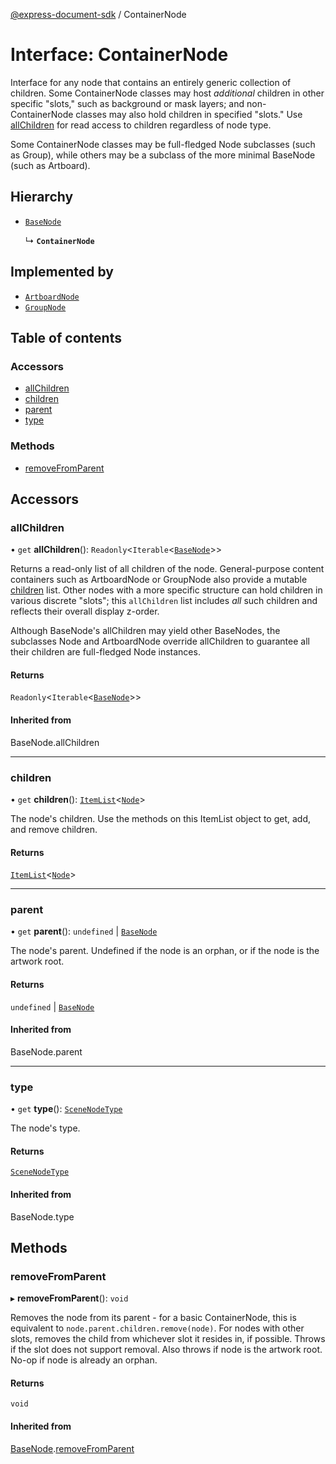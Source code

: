 [@express-document-sdk](../overview.md) / ContainerNode

# Interface: ContainerNode

Interface for any node that contains an entirely generic collection of children. Some ContainerNode classes may host
*additional* children in other specific "slots," such as background or mask layers; and non-ContainerNode classes may
also hold children in specified "slots." Use [allChildren](../classes/Node.md#allchildren) for read access to children regardless of node type.

Some ContainerNode classes may be full-fledged Node subclasses (such as Group), while others may be a subclass of the
more minimal BaseNode (such as Artboard).

## Hierarchy

- [`BaseNode`](../classes/BaseNode.md)

  ↳ **`ContainerNode`**

## Implemented by

- [`ArtboardNode`](../classes/ArtboardNode.md)
- [`GroupNode`](../classes/GroupNode.md)

## Table of contents

### Accessors

- [allChildren](ContainerNode.md#allchildren)
- [children](ContainerNode.md#children)
- [parent](ContainerNode.md#parent)
- [type](ContainerNode.md#type)

### Methods

- [removeFromParent](ContainerNode.md#removefromparent)

## Accessors

### allChildren

• `get` **allChildren**(): `Readonly`<`Iterable`<[`BaseNode`](../classes/BaseNode.md)\>\>

Returns a read-only list of all children of the node. General-purpose content containers such as ArtboardNode or
GroupNode also provide a mutable [children](ContainerNode.md#children) list. Other nodes with a more specific structure can
hold children in various discrete "slots"; this `allChildren` list includes *all* such children and reflects their
overall display z-order.

Although BaseNode's allChildren may yield other BaseNodes, the subclasses Node and ArtboardNode override allChildren
to guarantee all their children are full-fledged Node instances.

#### Returns

`Readonly`<`Iterable`<[`BaseNode`](../classes/BaseNode.md)\>\>

#### Inherited from

BaseNode.allChildren

___

### children

• `get` **children**(): [`ItemList`](../classes/ItemList.md)<[`Node`](../classes/Node.md)\>

The node's children. Use the methods on this ItemList object to get, add, and remove children.

#### Returns

[`ItemList`](../classes/ItemList.md)<[`Node`](../classes/Node.md)\>

___

### parent

• `get` **parent**(): `undefined` \| [`BaseNode`](../classes/BaseNode.md)

The node's parent. Undefined if the node is an orphan, or if the node is the artwork root.

#### Returns

`undefined` \| [`BaseNode`](../classes/BaseNode.md)

#### Inherited from

BaseNode.parent

___

### type

• `get` **type**(): [`SceneNodeType`](../enums/SceneNodeType.md)

The node's type.

#### Returns

[`SceneNodeType`](../enums/SceneNodeType.md)

#### Inherited from

BaseNode.type

## Methods

### removeFromParent

▸ **removeFromParent**(): `void`

Removes the node from its parent - for a basic ContainerNode, this is equivalent to `node.parent.children.remove(node)`.
For nodes with other slots, removes the child from whichever slot it resides in, if possible. Throws if the slot does
not support removal. Also throws if node is the artwork root. No-op if node is already an orphan.

#### Returns

`void`

#### Inherited from

[BaseNode](../classes/BaseNode.md).[removeFromParent](../classes/BaseNode.md#removefromparent)
